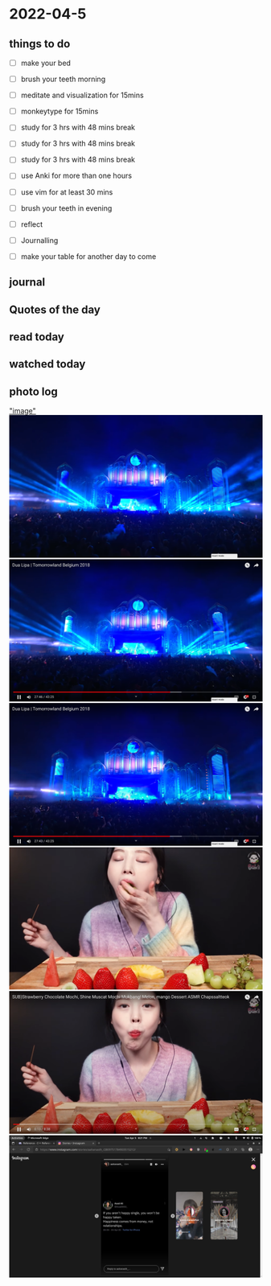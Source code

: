 # 2022-04-5

## things to do 

- [ ] make your bed
- [ ] brush your teeth morning
- [ ] meditate and visualization for 15mins
- [ ] monkeytype for 15mins


- [ ] study for 3 hrs with 48 mins break
- [ ] study for 3 hrs with 48 mins break
- [ ] study for 3 hrs with 48 mins break


- [ ] use Anki for more than one hours 
- [ ] use vim for at least 30 mins 


- [ ] brush your teeth in evening
- [ ] reflect
- [ ] Journalling
- [ ] make your table for another day to come 

## journal 

## Quotes of the day  

## read today 

## watched today 

## photo log


["image"](./media/Screenshot-from-2022-04-05-11-20-05.png)
!["image"](./media/Screenshot-from-2022-04-05-18-40-41.png)
!["image"](./media/Screenshot-from-2022-04-05-18-40-42.png)
!["image"](./media/Screenshot-from-2022-04-05-18-40-49.png)
!["image"](./media/Screenshot-from-2022-04-05-19-24-58.png)
!["image"](./media/Screenshot-from-2022-04-05-19-25-01.png)
!["image"](./media/Screenshot-from-2022-04-05-20-21-12.png)